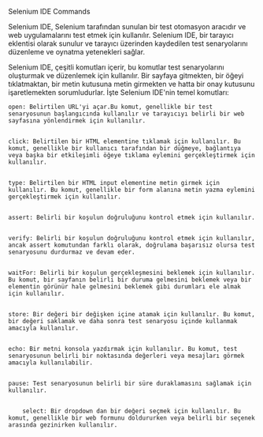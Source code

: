 Selenium IDE Commands

Selenium IDE, Selenium tarafından sunulan bir test otomasyon aracıdır ve web uygulamalarını test etmek için kullanılır. Selenium IDE, bir tarayıcı eklentisi olarak sunulur ve tarayıcı üzerinden kaydedilen test senaryolarını düzenleme ve oynatma yetenekleri sağlar.

Selenium IDE, çeşitli komutları içerir, bu komutlar test senaryolarını oluşturmak ve düzenlemek için kullanılır. Bir sayfaya gitmekten, bir öğeyi tıklatmaktan, bir metin kutusuna metin girmekten ve hatta bir onay kutusunu işaretlemekten sorumludurlar. İşte Selenium IDE'nin temel komutları:
 
	open: Belirtilen URL'yi açar.Bu komut, genellikle bir test senaryosunun başlangıcında kullanılır ve tarayıcıyı belirli bir web sayfasına yönlendirmek için kullanılır.


	click: Belirtilen bir HTML elementine tıklamak için kullanılır. Bu komut, genellikle bir kullanıcı tarafından bir düğmeye, bağlantıya veya başka bir etkileşimli öğeye tıklama eylemini gerçekleştirmek için kullanılır.


	type: Belirtilen bir HTML input elementine metin girmek için kullanılır. Bu komut, genellikle bir form alanına metin yazma eylemini gerçekleştirmek için kullanılır.


	assert: Belirli bir koşulun doğruluğunu kontrol etmek için kullanılır.


	verify: Belirli bir koşulun doğruluğunu kontrol etmek için kullanılır, ancak assert komutundan farklı olarak, doğrulama başarısız olursa test senaryosunu durdurmaz ve devam eder.


	waitFor: Belirli bir koşulun gerçekleşmesini beklemek için kullanılır. Bu komut, bir sayfanın belirli bir duruma gelmesini beklemek veya bir elementin görünür hale gelmesini beklemek gibi durumları ele almak için kullanılır.


	store: Bir değeri bir değişken içine atamak için kullanılır. Bu komut, bir değeri saklamak ve daha sonra test senaryosu içinde kullanmak amacıyla kullanılır.


	echo: Bir metni konsola yazdırmak için kullanılır. Bu komut, test senaryosunun belirli bir noktasında değerleri veya mesajları görmek amacıyla kullanılabilir.


	pause: Test senaryosunun belirli bir süre duraklamasını sağlamak için kullanılır.


        select: Bir dropdown dan bir değeri seçmek için kullanılır. Bu komut, genellikle bir web formunu doldururken veya belirli bir seçenek arasında gezinirken kullanılır.
